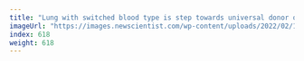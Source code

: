 ```yaml
---
title: "Lung with switched blood type is step towards universal donor organs"
imageUrl: "https://images.newscientist.com/wp-content/uploads/2022/02/16142406/PRI_223884520.jpg?width=600"
index: 618
weight: 618
---
```


